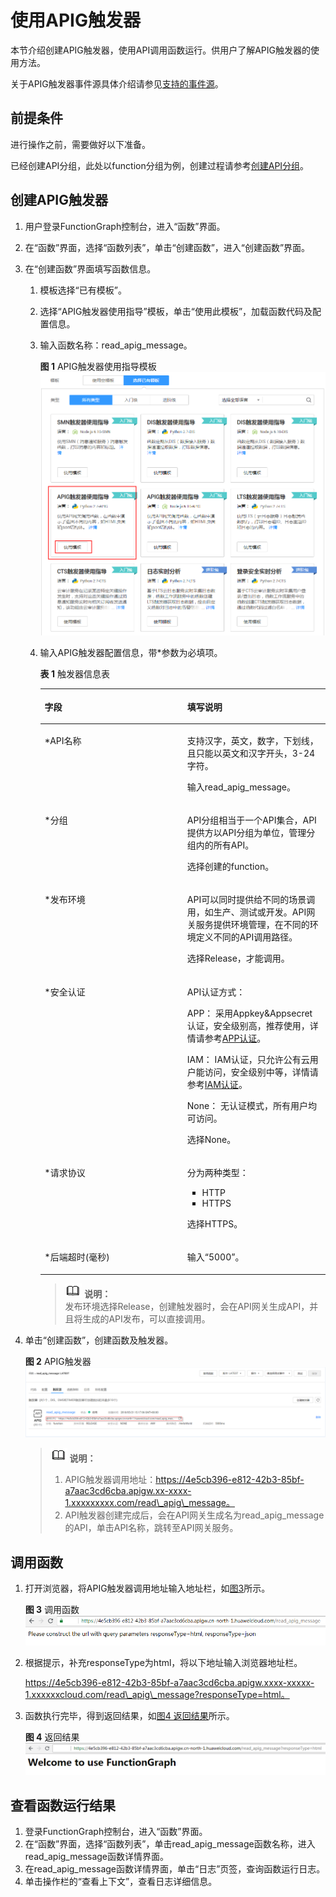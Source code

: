 # 使用APIG触发器<a name="ZH-CN_TOPIC_0149027363"></a>

本节介绍创建APIG触发器，使用API调用函数运行。供用户了解APIG触发器的使用方法。

关于APIG触发器事件源具体介绍请参见[支持的事件源](http://support.huaweicloud.com/devg-functiongraph/functiongraph_02_0102.html)。

## 前提条件<a name="section76949209512"></a>

进行操作之前，需要做好以下准备。

已经创建API分组，此处以function分组为例，创建过程请参考[创建API分组](https://support.huaweicloud.com/usermanual-apig/apig-zh-ug-180307015.html)。

## 创建APIG触发器<a name="section0341823105810"></a>

1.  用户登录FunctionGraph控制台，进入“函数”界面。
2.  在“函数”界面，选择“函数列表”，单击“创建函数”，进入“创建函数”界面。
3.  在“创建函数”界面填写函数信息。
    1.  模板选择“已有模板”。
    2.  选择“APIG触发器使用指导”模板，单击“使用此模板”，加载函数代码及配置信息。
    3.  输入函数名称：read\_apig\_message。

        **图 1**  APIG触发器使用指导模板<a name="fig849514143554"></a>  
        ![](figures/APIG触发器使用指导模板.png "APIG触发器使用指导模板")

    4.  输入APIG触发器配置信息，带\*参数为必填项。

        **表 1**  触发器信息表

        <a name="table4277812911123"></a>
        <table><thead align="left"><tr id="row6452289411123"><th class="cellrowborder" valign="top" width="50%" id="mcps1.2.3.1.1"><p id="p10222672111212"><a name="p10222672111212"></a><a name="p10222672111212"></a>字段</p>
        </th>
        <th class="cellrowborder" valign="top" width="50%" id="mcps1.2.3.1.2"><p id="p22730128111212"><a name="p22730128111212"></a><a name="p22730128111212"></a>填写说明</p>
        </th>
        </tr>
        </thead>
        <tbody><tr id="row3775359111123"><td class="cellrowborder" valign="top" width="50%" headers="mcps1.2.3.1.1 "><p id="p29066614111212"><a name="p29066614111212"></a><a name="p29066614111212"></a>*API名称</p>
        </td>
        <td class="cellrowborder" valign="top" width="50%" headers="mcps1.2.3.1.2 "><p id="p1611005615198"><a name="p1611005615198"></a><a name="p1611005615198"></a>支持汉字，英文，数字，下划线，且只能以英文和汉字开头，3-24字符。</p>
        <p id="p1753551895938"><a name="p1753551895938"></a><a name="p1753551895938"></a>输入read_apig_message。</p>
        </td>
        </tr>
        <tr id="row1040996411123"><td class="cellrowborder" valign="top" width="50%" headers="mcps1.2.3.1.1 "><p id="p45327539111212"><a name="p45327539111212"></a><a name="p45327539111212"></a>*分组</p>
        </td>
        <td class="cellrowborder" valign="top" width="50%" headers="mcps1.2.3.1.2 "><p id="p3270906795938"><a name="p3270906795938"></a><a name="p3270906795938"></a>API分组相当于一个API集合，API提供方以API分组为单位，管理分组内的所有API。</p>
        <p id="p35945817143857"><a name="p35945817143857"></a><a name="p35945817143857"></a>选择创建的function。</p>
        </td>
        </tr>
        <tr id="row593612298329"><td class="cellrowborder" valign="top" width="50%" headers="mcps1.2.3.1.1 "><p id="p20937182923211"><a name="p20937182923211"></a><a name="p20937182923211"></a>*发布环境</p>
        </td>
        <td class="cellrowborder" valign="top" width="50%" headers="mcps1.2.3.1.2 "><p id="p59381329153216"><a name="p59381329153216"></a><a name="p59381329153216"></a>API可以同时提供给不同的场景调用，如生产、测试或开发。API网关服务提供环境管理，在不同的环境定义不同的API调用路径。</p>
        <p id="p3204061314398"><a name="p3204061314398"></a><a name="p3204061314398"></a>选择Release，才能调用。</p>
        </td>
        </tr>
        <tr id="row15723165312323"><td class="cellrowborder" valign="top" width="50%" headers="mcps1.2.3.1.1 "><p id="p197231153163212"><a name="p197231153163212"></a><a name="p197231153163212"></a>*安全认证</p>
        </td>
        <td class="cellrowborder" valign="top" width="50%" headers="mcps1.2.3.1.2 "><p id="p11141193616518"><a name="p11141193616518"></a><a name="p11141193616518"></a>API认证方式：</p>
        <p id="p43523042143943"><a name="p43523042143943"></a><a name="p43523042143943"></a>APP： 采用Appkey&amp;Appsecret认证，安全级别高，推荐使用，详情请参考<a href="https://support.huaweicloud.com/devg-apig/apig-zh-dev-180307002.html" target="_blank" rel="noopener noreferrer">APP认证</a>。</p>
        <p id="p16921958104219"><a name="p16921958104219"></a><a name="p16921958104219"></a>IAM： IAM认证，只允许公有云用户能访问，安全级别中等，详情请参考<a href="https://support.huaweicloud.com/devg-apig/apig-zh-dev-180307020.html" target="_blank" rel="noopener noreferrer">IAM认证</a>。</p>
        <p id="p6365254143945"><a name="p6365254143945"></a><a name="p6365254143945"></a>None： 无认证模式，所有用户均可访问。</p>
        <p id="p55389227143952"><a name="p55389227143952"></a><a name="p55389227143952"></a>选择None。</p>
        </td>
        </tr>
        <tr id="row5329068911123"><td class="cellrowborder" valign="top" width="50%" headers="mcps1.2.3.1.1 "><p id="p77707145331"><a name="p77707145331"></a><a name="p77707145331"></a>*请求协议</p>
        </td>
        <td class="cellrowborder" valign="top" width="50%" headers="mcps1.2.3.1.2 "><p id="p8342198612"><a name="p8342198612"></a><a name="p8342198612"></a>分为两种类型：</p>
        <a name="ul10342591866"></a><a name="ul10342591866"></a><ul id="ul10342591866"><li>HTTP</li><li>HTTPS</li></ul>
        <p id="p2504395514409"><a name="p2504395514409"></a><a name="p2504395514409"></a>选择HTTPS。</p>
        </td>
        </tr>
        <tr id="row185036265474"><td class="cellrowborder" valign="top" width="50%" headers="mcps1.2.3.1.1 "><p id="p2824122816478"><a name="p2824122816478"></a><a name="p2824122816478"></a>*后端超时(毫秒)</p>
        </td>
        <td class="cellrowborder" valign="top" width="50%" headers="mcps1.2.3.1.2 "><p id="p1550572654714"><a name="p1550572654714"></a><a name="p1550572654714"></a>输入“5000”。</p>
        </td>
        </tr>
        </tbody>
        </table>

        >![](public_sys-resources/icon-note.gif) **说明：**   
        >发布环境选择Release，创建触发器时，会在API网关生成API，并且将生成的API发布，可以直接调用。  


4.  单击“创建函数”，创建函数及触发器。

    **图 2**  APIG触发器<a name="fig99182432558"></a>  
    ![](figures/APIG触发器.png "APIG触发器")

    >![](public_sys-resources/icon-note.gif) **说明：**   
    >1.  APIG触发器调用地址：https://4e5cb396-e812-42b3-85bf-a7aac3cd6cba.apigw.xx-xxxx-1.xxxxxxxxx.com/read\_apig\_message。  
    >2.  API触发器创建完成后，会在API网关生成名为read\_apig\_message的API，单击API名称，跳转至API网关服务。  


## 调用函数<a name="section5526738175817"></a>

1.  打开浏览器，将APIG触发器调用地址输入地址栏，如[图3](#fig42713216569)所示。

    **图 3**  调用函数<a name="fig42713216569"></a>  
    ![](figures/调用函数.png "调用函数")

2.  根据提示，补充responseType为html，将以下地址输入浏览器地址栏。

    https://4e5cb396-e812-42b3-85bf-a7aac3cd6cba.apigw.xxxx-xxxxx-1.xxxxxxcloud.com/read\_apig\_message?responseType=html。

3.  函数执行完毕，得到返回结果，如[图4 返回结果](#fig640414181488)所示。

    **图 4**  返回结果<a name="fig640414181488"></a>  
    ![](figures/返回结果.png "返回结果")


## 查看函数运行结果<a name="section4315195519585"></a>

1.  登录FunctionGraph控制台，进入“函数”界面。
2.  在“函数”界面，选择“函数列表”，单击read\_apig\_message函数名称，进入read\_apig\_message函数详情界面。
3.  在read\_apig\_message函数详情界面，单击“日志”页签，查询函数运行日志。
4.  单击操作栏的“查看上下文”，查看日志详细信息。


